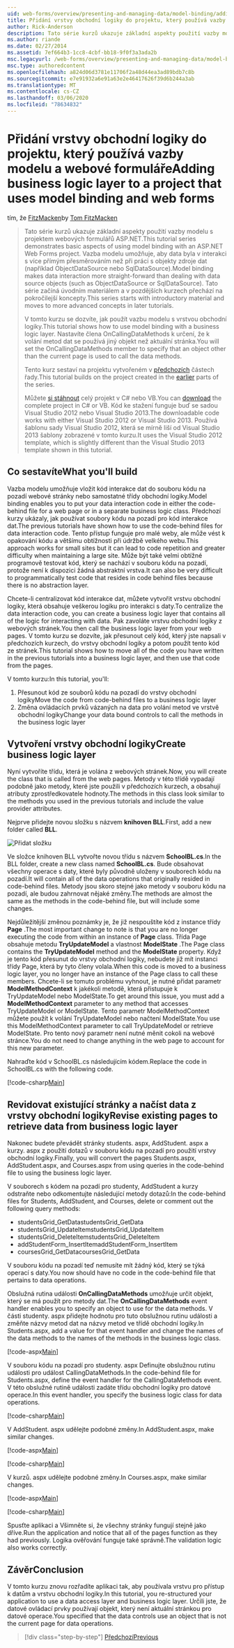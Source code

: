 ```yaml
---
uid: web-forms/overview/presenting-and-managing-data/model-binding/adding-business-logic-layer
title: Přidání vrstvy obchodní logiky do projektu, který používá vazby modelu a webové formuláře | Microsoft Docs
author: Rick-Anderson
description: Tato série kurzů ukazuje základní aspekty použití vazby modelu s projektem webových formulářů ASP.NET. Vazba modelu umožňuje interakci dat více-...
ms.author: riande
ms.date: 02/27/2014
ms.assetid: 7ef664b3-1cc8-4cbf-bb18-9f0f3a3ada2b
msc.legacyurl: /web-forms/overview/presenting-and-managing-data/model-binding/adding-business-logic-layer
msc.type: authoredcontent
ms.openlocfilehash: a824d06d3781e11706f2a48d44ea3ad89bdb7c8b
ms.sourcegitcommit: e7e91932a6e91a63e2e46417626f39d6b244a3ab
ms.translationtype: MT
ms.contentlocale: cs-CZ
ms.lasthandoff: 03/06/2020
ms.locfileid: "78634832"
---
```

# <a name="adding-business-logic-layer-to-a-project-that-uses-model-binding-and-web-forms"></a><span data-ttu-id="25650-104">Přidání vrstvy obchodní logiky do projektu, který používá vazby modelu a webové formuláře</span><span class="sxs-lookup"><span data-stu-id="25650-104">Adding business logic layer to a project that uses model binding and web forms</span></span>

<span data-ttu-id="25650-105">tím, že [FitzMacken](https://github.com/tfitzmac)</span><span class="sxs-lookup"><span data-stu-id="25650-105">by [Tom FitzMacken](https://github.com/tfitzmac)</span></span>

> <span data-ttu-id="25650-106">Tato série kurzů ukazuje základní aspekty použití vazby modelu s projektem webových formulářů ASP.NET.</span><span class="sxs-lookup"><span data-stu-id="25650-106">This tutorial series demonstrates basic aspects of using model binding with an ASP.NET Web Forms project.</span></span> <span data-ttu-id="25650-107">Vazba modelu umožňuje, aby data byla v interakci s více přímým přesměrováním než při práci s objekty zdroje dat (například ObjectDataSource nebo SqlDataSource).</span><span class="sxs-lookup"><span data-stu-id="25650-107">Model binding makes data interaction more straight-forward than dealing with data source objects (such as ObjectDataSource or SqlDataSource).</span></span> <span data-ttu-id="25650-108">Tato série začíná úvodním materiálem a v pozdějších kurzech přechází na pokročilejší koncepty.</span><span class="sxs-lookup"><span data-stu-id="25650-108">This series starts with introductory material and moves to more advanced concepts in later tutorials.</span></span>
> 
> <span data-ttu-id="25650-109">V tomto kurzu se dozvíte, jak použít vazbu modelu s vrstvou obchodní logiky.</span><span class="sxs-lookup"><span data-stu-id="25650-109">This tutorial shows how to use model binding with a business logic layer.</span></span> <span data-ttu-id="25650-110">Nastavíte člena OnCallingDataMethods k určení, že k volání metod dat se používá jiný objekt než aktuální stránka.</span><span class="sxs-lookup"><span data-stu-id="25650-110">You will set the OnCallingDataMethods member to specify that an object other than the current page is used to call the data methods.</span></span>
> 
> <span data-ttu-id="25650-111">Tento kurz sestaví na projektu vytvořeném v [předchozích](retrieving-data.md) částech řady.</span><span class="sxs-lookup"><span data-stu-id="25650-111">This tutorial builds on the project created in the [earlier](retrieving-data.md) parts of the series.</span></span>
> 
> <span data-ttu-id="25650-112">Můžete [si stáhnout](https://go.microsoft.com/fwlink/?LinkId=286116) celý projekt v C# nebo VB.</span><span class="sxs-lookup"><span data-stu-id="25650-112">You can [download](https://go.microsoft.com/fwlink/?LinkId=286116) the complete project in C# or VB.</span></span> <span data-ttu-id="25650-113">Kód ke stažení funguje buď se sadou Visual Studio 2012 nebo Visual Studio 2013.</span><span class="sxs-lookup"><span data-stu-id="25650-113">The downloadable code works with either Visual Studio 2012 or Visual Studio 2013.</span></span> <span data-ttu-id="25650-114">Používá šablonu sady Visual Studio 2012, která se mírně liší od Visual Studio 2013 šablony zobrazené v tomto kurzu.</span><span class="sxs-lookup"><span data-stu-id="25650-114">It uses the Visual Studio 2012 template, which is slightly different than the Visual Studio 2013 template shown in this tutorial.</span></span>

## <a name="what-youll-build"></a><span data-ttu-id="25650-115">Co sestavíte</span><span class="sxs-lookup"><span data-stu-id="25650-115">What you'll build</span></span>

<span data-ttu-id="25650-116">Vazba modelu umožňuje vložit kód interakce dat do souboru kódu na pozadí webové stránky nebo samostatné třídy obchodní logiky.</span><span class="sxs-lookup"><span data-stu-id="25650-116">Model binding enables you to put your data interaction code in either the code-behind file for a web page or in a separate business logic class.</span></span> <span data-ttu-id="25650-117">Předchozí kurzy ukázaly, jak používat soubory kódu na pozadí pro kód interakce dat.</span><span class="sxs-lookup"><span data-stu-id="25650-117">The previous tutorials have shown how to use the code-behind files for data interaction code.</span></span> <span data-ttu-id="25650-118">Tento přístup funguje pro malé weby, ale může vést k opakování kódu a většímu obtížnosti při údržbě velkého webu.</span><span class="sxs-lookup"><span data-stu-id="25650-118">This approach works for small sites but it can lead to code repetition and greater difficulty when maintaining a large site.</span></span> <span data-ttu-id="25650-119">Může být také velmi obtížné programově testovat kód, který se nachází v souboru kódu na pozadí, protože není k dispozici žádná abstraktní vrstva.</span><span class="sxs-lookup"><span data-stu-id="25650-119">It can also be very difficult to programmatically test code that resides in code behind files because there is no abstraction layer.</span></span>

<span data-ttu-id="25650-120">Chcete-li centralizovat kód interakce dat, můžete vytvořit vrstvu obchodní logiky, která obsahuje veškerou logiku pro interakci s daty.</span><span class="sxs-lookup"><span data-stu-id="25650-120">To centralize the data interaction code, you can create a business logic layer that contains all of the logic for interacting with data.</span></span> <span data-ttu-id="25650-121">Pak zavoláte vrstvu obchodní logiky z webových stránek.</span><span class="sxs-lookup"><span data-stu-id="25650-121">You then call the business logic layer from your web pages.</span></span> <span data-ttu-id="25650-122">V tomto kurzu se dozvíte, jak přesunout celý kód, který jste napsali v předchozích kurzech, do vrstvy obchodní logiky a potom použít tento kód ze stránek.</span><span class="sxs-lookup"><span data-stu-id="25650-122">This tutorial shows how to move all of the code you have written in the previous tutorials into a business logic layer, and then use that code from the pages.</span></span>

<span data-ttu-id="25650-123">V tomto kurzu:</span><span class="sxs-lookup"><span data-stu-id="25650-123">In this tutorial, you'll:</span></span>

1. <span data-ttu-id="25650-124">Přesunout kód ze souborů kódu na pozadí do vrstvy obchodní logiky</span><span class="sxs-lookup"><span data-stu-id="25650-124">Move the code from code-behind files to a business logic layer</span></span>
2. <span data-ttu-id="25650-125">Změna ovládacích prvků vázaných na data pro volání metod ve vrstvě obchodní logiky</span><span class="sxs-lookup"><span data-stu-id="25650-125">Change your data bound controls to call the methods in the business logic layer</span></span>

## <a name="create-business-logic-layer"></a><span data-ttu-id="25650-126">Vytvoření vrstvy obchodní logiky</span><span class="sxs-lookup"><span data-stu-id="25650-126">Create business logic layer</span></span>

<span data-ttu-id="25650-127">Nyní vytvoříte třídu, která je volána z webových stránek.</span><span class="sxs-lookup"><span data-stu-id="25650-127">Now, you will create the class that is called from the web pages.</span></span> <span data-ttu-id="25650-128">Metody v této třídě vypadají podobně jako metody, které jste použili v předchozích kurzech, a obsahují atributy zprostředkovatele hodnoty.</span><span class="sxs-lookup"><span data-stu-id="25650-128">The methods in this class look similar to the methods you used in the previous tutorials and include the value provider attributes.</span></span>

<span data-ttu-id="25650-129">Nejprve přidejte novou složku s názvem **knihoven BLL**.</span><span class="sxs-lookup"><span data-stu-id="25650-129">First, add a new folder called **BLL**.</span></span>

![Přidat složku](adding-business-logic-layer/_static/image1.png)

<span data-ttu-id="25650-131">Ve složce knihoven BLL vytvořte novou třídu s názvem **SchoolBL.cs**.</span><span class="sxs-lookup"><span data-stu-id="25650-131">In the BLL folder, create a new class named **SchoolBL.cs**.</span></span> <span data-ttu-id="25650-132">Bude obsahovat všechny operace s daty, které byly původně uloženy v souborech kódu na pozadí.</span><span class="sxs-lookup"><span data-stu-id="25650-132">It will contain all of the data operations that originally resided in code-behind files.</span></span> <span data-ttu-id="25650-133">Metody jsou skoro stejné jako metody v souboru kódu na pozadí, ale budou zahrnovat nějaké změny.</span><span class="sxs-lookup"><span data-stu-id="25650-133">The methods are almost the same as the methods in the code-behind file, but will include some changes.</span></span>

<span data-ttu-id="25650-134">Nejdůležitější změnou poznámky je, že již nespouštíte kód z instance třídy **Page** .</span><span class="sxs-lookup"><span data-stu-id="25650-134">The most important change to note is that you are no longer executing the code from within an instance of **Page** class.</span></span> <span data-ttu-id="25650-135">Třída Page obsahuje metodu **TryUpdateModel** a vlastnost **ModelState** .</span><span class="sxs-lookup"><span data-stu-id="25650-135">The Page class contains the **TryUpdateModel** method and the **ModelState** property.</span></span> <span data-ttu-id="25650-136">Když je tento kód přesunut do vrstvy obchodní logiky, nebudete již mít instanci třídy Page, která by tyto členy volala.</span><span class="sxs-lookup"><span data-stu-id="25650-136">When this code is moved to a business logic layer, you no longer have an instance of the Page class to call these members.</span></span> <span data-ttu-id="25650-137">Chcete-li se tomuto problému vyhnout, je nutné přidat parametr **ModelMethodContext** k jakékoli metodě, která přistupuje k TryUpdateModel nebo ModelState.</span><span class="sxs-lookup"><span data-stu-id="25650-137">To get around this issue, you must add a **ModelMethodContext** parameter to any method that accesses TryUpdateModel or ModelState.</span></span> <span data-ttu-id="25650-138">Tento parametr ModelMethodContext můžete použít k volání TryUpdateModel nebo načtení ModelState.</span><span class="sxs-lookup"><span data-stu-id="25650-138">You use this ModelMethodContext parameter to call TryUpdateModel or retrieve ModelState.</span></span> <span data-ttu-id="25650-139">Pro tento nový parametr není nutné měnit cokoli na webové stránce.</span><span class="sxs-lookup"><span data-stu-id="25650-139">You do not need to change anything in the web page to account for this new parameter.</span></span>

<span data-ttu-id="25650-140">Nahraďte kód v SchoolBL.cs následujícím kódem.</span><span class="sxs-lookup"><span data-stu-id="25650-140">Replace the code in SchoolBL.cs with the following code.</span></span>

[!code-csharp[Main](adding-business-logic-layer/samples/sample1.cs)]

## <a name="revise-existing-pages-to-retrieve-data-from-business-logic-layer"></a><span data-ttu-id="25650-141">Revidovat existující stránky a načíst data z vrstvy obchodní logiky</span><span class="sxs-lookup"><span data-stu-id="25650-141">Revise existing pages to retrieve data from business logic layer</span></span>

<span data-ttu-id="25650-142">Nakonec budete převádět stránky students. aspx, AddStudent. aspx a kurzy. aspx z použití dotazů v souboru kódu na pozadí pro použití vrstvy obchodní logiky.</span><span class="sxs-lookup"><span data-stu-id="25650-142">Finally, you will convert the pages Students.aspx, AddStudent.aspx, and Courses.aspx from using queries in the code-behind file to using the business logic layer.</span></span>

<span data-ttu-id="25650-143">V souborech s kódem na pozadí pro studenty, AddStudent a kurzy odstraňte nebo odkomentujte následující metody dotazů:</span><span class="sxs-lookup"><span data-stu-id="25650-143">In the code-behind files for Students, AddStudent, and Courses, delete or comment out the following query methods:</span></span>

- <span data-ttu-id="25650-144">studentsGrid\_GetData</span><span class="sxs-lookup"><span data-stu-id="25650-144">studentsGrid\_GetData</span></span>
- <span data-ttu-id="25650-145">studentsGrid\_UpdateItem</span><span class="sxs-lookup"><span data-stu-id="25650-145">studentsGrid\_UpdateItem</span></span>
- <span data-ttu-id="25650-146">studentsGrid\_DeleteItem</span><span class="sxs-lookup"><span data-stu-id="25650-146">studentsGrid\_DeleteItem</span></span>
- <span data-ttu-id="25650-147">addStudentForm\_InsertItem</span><span class="sxs-lookup"><span data-stu-id="25650-147">addStudentForm\_InsertItem</span></span>
- <span data-ttu-id="25650-148">coursesGrid\_GetData</span><span class="sxs-lookup"><span data-stu-id="25650-148">coursesGrid\_GetData</span></span>

<span data-ttu-id="25650-149">V souboru kódu na pozadí teď nemusíte mít žádný kód, který se týká operací s daty.</span><span class="sxs-lookup"><span data-stu-id="25650-149">You now should have no code in the code-behind file that pertains to data operations.</span></span>

<span data-ttu-id="25650-150">Obslužná rutina události **OnCallingDataMethods** umožňuje určit objekt, který se má použít pro metody dat.</span><span class="sxs-lookup"><span data-stu-id="25650-150">The **OnCallingDataMethods** event handler enables you to specify an object to use for the data methods.</span></span> <span data-ttu-id="25650-151">V části studenty. aspx přidejte hodnotu pro tuto obslužnou rutinu události a změňte názvy metod dat na názvy metod ve třídě obchodní logiky.</span><span class="sxs-lookup"><span data-stu-id="25650-151">In Students.aspx, add a value for that event handler and change the names of the data methods to the names of the methods in the business logic class.</span></span>

[!code-aspx[Main](adding-business-logic-layer/samples/sample2.aspx?highlight=3-4,8)]

<span data-ttu-id="25650-152">V souboru kódu na pozadí pro studenty. aspx Definujte obslužnou rutinu události pro událost CallingDataMethods.</span><span class="sxs-lookup"><span data-stu-id="25650-152">In the code-behind file for Students.aspx, define the event handler for the CallingDataMethods event.</span></span> <span data-ttu-id="25650-153">V této obslužné rutině události zadáte třídu obchodní logiky pro datové operace.</span><span class="sxs-lookup"><span data-stu-id="25650-153">In this event handler, you specify the business logic class for data operations.</span></span>

[!code-csharp[Main](adding-business-logic-layer/samples/sample3.cs)]

<span data-ttu-id="25650-154">V AddStudent. aspx udělejte podobné změny.</span><span class="sxs-lookup"><span data-stu-id="25650-154">In AddStudent.aspx, make similar changes.</span></span>

[!code-aspx[Main](adding-business-logic-layer/samples/sample4.aspx?highlight=3-4)]

[!code-csharp[Main](adding-business-logic-layer/samples/sample5.cs)]

<span data-ttu-id="25650-155">V kurzů. aspx udělejte podobné změny.</span><span class="sxs-lookup"><span data-stu-id="25650-155">In Courses.aspx, make similar changes.</span></span>

[!code-aspx[Main](adding-business-logic-layer/samples/sample6.aspx?highlight=3-4)]

[!code-csharp[Main](adding-business-logic-layer/samples/sample7.cs)]

<span data-ttu-id="25650-156">Spusťte aplikaci a Všimněte si, že všechny stránky fungují stejně jako dříve.</span><span class="sxs-lookup"><span data-stu-id="25650-156">Run the application and notice that all of the pages function as they had previously.</span></span> <span data-ttu-id="25650-157">Logika ověřování funguje také správně.</span><span class="sxs-lookup"><span data-stu-id="25650-157">The validation logic also works correctly.</span></span>

## <a name="conclusion"></a><span data-ttu-id="25650-158">Závěr</span><span class="sxs-lookup"><span data-stu-id="25650-158">Conclusion</span></span>

<span data-ttu-id="25650-159">V tomto kurzu znovu rozřadíte aplikaci tak, aby používala vrstvu pro přístup k datům a vrstvu obchodní logiky.</span><span class="sxs-lookup"><span data-stu-id="25650-159">In this tutorial, you re-structured your application to use a data access layer and business logic layer.</span></span> <span data-ttu-id="25650-160">Určili jste, že datové ovládací prvky používají objekt, který není aktuální stránkou pro datové operace.</span><span class="sxs-lookup"><span data-stu-id="25650-160">You specified that the data controls use an object that is not the current page for data operations.</span></span>

> [!div class="step-by-step"]
> [<span data-ttu-id="25650-161">Předchozí</span><span class="sxs-lookup"><span data-stu-id="25650-161">Previous</span></span>](using-query-string-values-to-retrieve-data.md)
